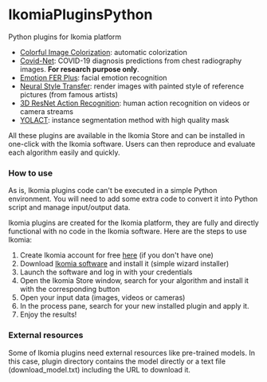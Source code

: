 # IkomiaPluginsPython
Python plugins for Ikomia platform

- [Colorful Image Colorization](https://github.com/Ikomia-dev/IkomiaPluginsPython/tree/master/ColorfulImageColorization): automatic colorization
- [Covid-Net](https://github.com/Ikomia-dev/IkomiaPluginsPython/tree/master/CovidNet): COVID-19 diagnosis predictions from chest radiography images. **For research purpose only**.
- [Emotion FER Plus](https://github.com/Ikomia-dev/IkomiaPluginsPython/tree/master/EmotionFERPlus): facial emotion recognition
- [Neural Style Transfer](https://github.com/Ikomia-dev/IkomiaPluginsPython/tree/master/NeuralStyleTransfer): render images with painted style of reference pictures (from famous artists)
- [3D ResNet Action Recognition](https://github.com/Ikomia-dev/IkomiaPluginsPython/tree/master/ResNetActionRecognition): human action recognition on videos or camera streams
- [YOLACT](https://github.com/Ikomia-dev/IkomiaPluginsPython/tree/master/Yolact): instance segmentation method with high quality mask

All these plugins are available in the Ikomia Store and can be installed in one-click with the Ikomia software. Users can then reproduce and evaluate each algorithm easily and quickly.

### How to use
As is, Ikomia plugins code can't be executed in a simple Python environment. You will need to add some extra code to convert it into Python script and manage input/output data.

Ikomia plugins are created for the Ikomia platform, they are fully and directly functional with no code in the Ikomia software. Here are the steps to use Ikomia:

1. Create Ikomia account for free [here](https://ikomia.com/accounts/signup/) (if you don't have one)
2. Download [Ikomia software](https://ikomia.com/en/download) and install it (simple wizard installer)
3. Launch the software and log in with your credentials
4. Open the Ikomia Store window, search for your algorithm and install it with the corresponding button
5. Open your input data (images, videos or cameras)
6. In the process pane, search for your new installed plugin and apply it.
7. Enjoy the results!

### External resources
Some of Ikomia plugins need external resources like pre-trained models. In this case, plugin directory contains the model directly or a text file (download_model.txt) including the URL to download it.
